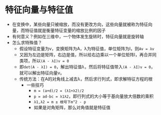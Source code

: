# 特征向量与特征值

- 在变换中，某些向量只被缩放，而没有更改方向，这些向量就被称为特征向量，而特征值就是衡量特征变量的缩放比例的因子
- 有何意义？例如在三维中，一个物体发生旋转时，特征向量就是旋转轴
- 怎么求特殊值？
	- 假设特征变量为v，变换矩阵为A，λ为特征值，单位矩阵为I，则`Av = λv`
	- 又因为左边是矩阵，右边是值，所以给右边乘以一个单位矩阵I，再合并同类项，所以`(A - λI)v = 0`
	- 即`det(A - λI) = 0`，解出特征值λ，然后将特征值带入`(A - λI)v = 0`，就可以解出特征向量v。
	- 传统方法：在A的对角线上减去λ，然后求行列式，即求解特征方程的根
		- 一些技巧
			- `m = (a+d)/2 = (λ1+λ2)/2`
			- `p = ad-bc = λ1λ2`，即行列式的大小等于基向量放大倍数的乘积
			- `λ1,λ2 = m ± 根号下m^2 - p`
			- 如果是对角矩阵，那么对角值就是特征值
